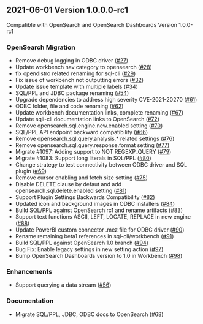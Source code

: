 ## 2021-06-01 Version 1.0.0.0-rc1

Compatible with OpenSearch and OpenSearch Dashboards Version 1.0.0-rc1

### OpenSearch Migration

* Remove debug logging in ODBC driver ([#27](https://github.com/opensearch-project/sql/pull/27))
* Update workbench nav category to opensearch ([#28](https://github.com/opensearch-project/sql/pull/28))
* fix opendistro related renaming for sql-cli ([#29](https://github.com/opensearch-project/sql/pull/29))
* Fix issue of workbench not outputting errors ([#32](https://github.com/opensearch-project/sql/pull/32))
* Update issue template with multiple labels ([#34](https://github.com/opensearch-project/sql/pull/34))
* SQL/PPL and JDBC package renaming ([#54](https://github.com/opensearch-project/sql/pull/54))
* Upgrade dependencies to address high severity CVE-2021-20270 ([#61](https://github.com/opensearch-project/sql/pull/61))
* ODBC folder, file and code renaming ([#62](https://github.com/opensearch-project/sql/pull/62))
* Update workbench documentation links, complete renaming ([#67](https://github.com/opensearch-project/sql/pull/67))
* Update sqli-cli documentation links to OpenSearch ([#72](https://github.com/opensearch-project/sql/pull/72))
* Remove opensearch.sql.engine.new.enabled setting ([#70](https://github.com/opensearch-project/sql/pull/70))
* SQL/PPL API endpoint backward compatibility ([#66](https://github.com/opensearch-project/sql/pull/66))
* Remove opensearch.sql.query.analysis.* related settings ([#76](https://github.com/opensearch-project/sql/pull/76))
* Remove opensearch.sql.query.response.format setting ([#77](https://github.com/opensearch-project/sql/pull/77))
* Migrate #1097: Adding support to NOT REGEXP_QUERY ([#79](https://github.com/opensearch-project/sql/pull/79))
* Migrate #1083: Support long literals in SQL/PPL ([#80](https://github.com/opensearch-project/sql/pull/80))
* Change strategy to test connectivity between ODBC driver and SQL plugin ([#69](https://github.com/opensearch-project/sql/pull/69))
* Remove cursor enabling and fetch size setting ([#75](https://github.com/opensearch-project/sql/pull/75))
* Disable DELETE clause by defaut and add opensearch.sql.delete.enabled setting ([#81](https://github.com/opensearch-project/sql/pull/81))
* Support Plugin Settings Backwards Compatibility ([#82](https://github.com/opensearch-project/sql/pull/82))
* Updated icon and background images in ODBC installers ([#84](https://github.com/opensearch-project/sql/pull/84))
* Build SQL/PPL against OpenSearch rc1 and rename artifacts ([#83](https://github.com/opensearch-project/sql/pull/83))
* Support text functions ASCII, LEFT, LOCATE, REPLACE in new engine ([#88](https://github.com/opensearch-project/sql/pull/88))
* Update PowerBI custom connector .mez file for ODBC driver ([#90](https://github.com/opensearch-project/sql/pull/90))
* Rename remaining beta1 references in sql-cli/workbench ([#91](https://github.com/opensearch-project/sql/pull/91))
* Build SQL/PPL against OpenSearch 1.0 branch ([#94](https://github.com/opensearch-project/sql/pull/94))
* Bug Fix: Enable legacy settings in new setting action ([#97](https://github.com/opensearch-project/sql/pull/97))
* Bump OpenSearch Dashboards version to 1.0 in Workbench ([#98](https://github.com/opensearch-project/sql/pull/98))

### Enhancements

* Support querying a data stream ([#56](https://github.com/opensearch-project/sql/pull/56))

### Documentation

* Migrate SQL/PPL, JDBC, ODBC docs to OpenSearch ([#68](https://github.com/opensearch-project/sql/pull/68))


